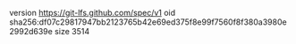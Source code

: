 version https://git-lfs.github.com/spec/v1
oid sha256:df07c29817947bb2123765b42e69ed375f8e99f7560f8f380a3980e2992d639e
size 3514

